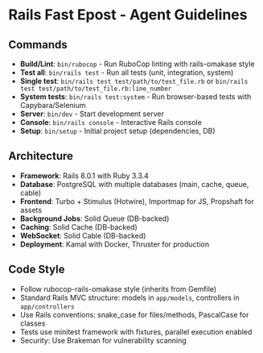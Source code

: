 # Rails Fast Epost - Agent Guidelines

## Commands
- **Build/Lint**: `bin/rubocop` - Run RuboCop linting with rails-omakase style
- **Test all**: `bin/rails test` - Run all tests (unit, integration, system)
- **Single test**: `bin/rails test test/path/to/test_file.rb` or `bin/rails test test/path/to/test_file.rb:line_number`
- **System tests**: `bin/rails test:system` - Run browser-based tests with Capybara/Selenium
- **Server**: `bin/dev` - Start development server
- **Console**: `bin/rails console` - Interactive Rails console
- **Setup**: `bin/setup` - Initial project setup (dependencies, DB)

## Architecture
- **Framework**: Rails 8.0.1 with Ruby 3.3.4
- **Database**: PostgreSQL with multiple databases (main, cache, queue, cable)
- **Frontend**: Turbo + Stimulus (Hotwire), Importmap for JS, Propshaft for assets
- **Background Jobs**: Solid Queue (DB-backed)
- **Caching**: Solid Cache (DB-backed)
- **WebSocket**: Solid Cable (DB-backed)
- **Deployment**: Kamal with Docker, Thruster for production

## Code Style
- Follow rubocop-rails-omakase style (inherits from Gemfile)
- Standard Rails MVC structure: models in `app/models`, controllers in `app/controllers`
- Use Rails conventions: snake_case for files/methods, PascalCase for classes
- Tests use minitest framework with fixtures, parallel execution enabled
- Security: Use Brakeman for vulnerability scanning
